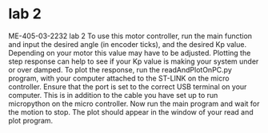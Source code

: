 # lab 2
ME-405-03-2232 lab 2
To use this motor controller, run the main function and input the desired angle (in encoder ticks), and the desired Kp value. Depending on your motor this value may have to be adjusted. Plotting the step response can help to see if your Kp value is making your system under or over damped. To plot the response, run the readAndPlotOnPC.py program, with your computer attached to the ST-LINK on the micro controller. Ensure that the port is set to the correct USB terminal on your computer. This is in addition to the cable you have set up to run micropython on the micro controller. Now run the main program and wait for the motion to stop. The plot should appear in the window of your read and plot program.
